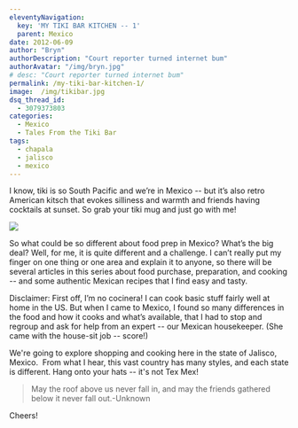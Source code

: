 ```yaml
---
eleventyNavigation:
  key: 'MY TIKI BAR KITCHEN -- 1'
  parent: Mexico
date: 2012-06-09
author: "Bryn"
authorDescription: "Court reporter turned internet bum"
authorAvatar: "/img/bryn.jpg"
# desc: "Court reporter turned internet bum"
permalink: /my-tiki-bar-kitchen-1/
image:  /img/tikibar.jpg
dsq_thread_id:
  - 3079373803
categories:
  - Mexico
  - Tales From the Tiki Bar
tags:
  - chapala
  - jalisco
  - mexico
---
```

I know, tiki is so South Pacific and we’re in Mexico -- but it’s also retro American kitsch that evokes silliness and warmth and friends having cocktails at sunset. So grab your tiki mug and just go with me!

![][1]

So what could be so different about food prep in Mexico? What’s the big deal? Well, for me, it is quite different and a challenge. I can’t really put my finger on one thing or one area and explain it to anyone, so there will be several articles in this series about food purchase, preparation, and cooking -- and some authentic Mexican recipes that I find easy and tasty.

Disclaimer: First off, I’m no cocinera! I can cook basic stuff fairly well at home in the US. But when I came to Mexico, I found so many differences in the food and how it cooks and what’s available, that I had to stop and regroup and ask for help from an expert -- our Mexican housekeeper. (She came with the house-sit job -- score!)

We're going to explore shopping and cooking here in the state of Jalisco, Mexico.  From what I hear, this vast country has many styles, and each state is different. Hang onto your hats -- it's not Tex Mex!

> May the roof above us never fall in, and may the friends gathered below it never fall out.-Unknown

Cheers!

 [1]: https://media.tumblr.com/tumblr_m5djr07vUY1qzu24w.jpg
